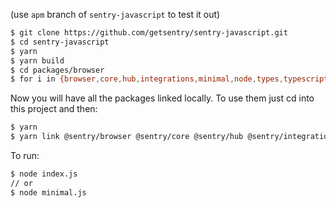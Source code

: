(use `apm` branch of `sentry-javascript` to test it out)


```sh
$ git clone https://github.com/getsentry/sentry-javascript.git
$ cd sentry-javascript
$ yarn
$ yarn build
$ cd packages/browser
$ for i in {browser,core,hub,integrations,minimal,node,types,typescript,utils}; do cd ../$i && yarn link; done;
```

Now you will have all the packages linked locally. To use them just cd into this project and then:

```sh
$ yarn
$ yarn link @sentry/browser @sentry/core @sentry/hub @sentry/integrations @sentry/minimal @sentry/node @sentry/types @sentry/typescript @sentry/utils
```

To run:

```sh
$ node index.js
// or
$ node minimal.js
```
